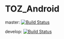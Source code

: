 # TOZ_Android

master: [![Build Status](https://travis-ci.org/blstream/TOZ_Android.svg?branch=master)](https://travis-ci.org/blstream/TOZ_Android)

develop: [![Build Status](https://travis-ci.org/blstream/TOZ_Android.svg?branch=develop)](https://travis-ci.org/blstream/TOZ_Android)